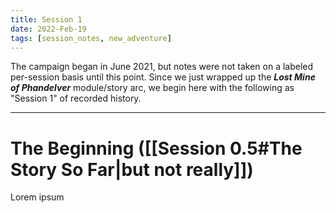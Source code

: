 ```yaml
---
title: Session 1
date: 2022-Feb-19
tags: [session_notes, new_adventure]
---
```

The campaign began in June 2021, but notes were not taken on a labeled per-session basis until this point. Since we just wrapped up the **_Lost Mine of Phandelver_** module/story arc, we begin here with the following as "Session 1" of recorded history.

---
# The Beginning ([[Session 0.5#The Story So Far|but not really]])
Lorem ipsum